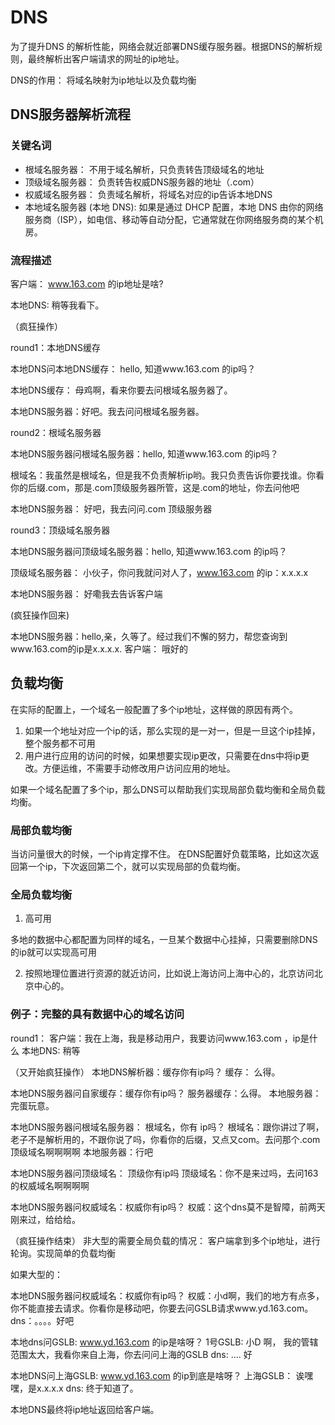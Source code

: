 # DNS

为了提升DNS 的解析性能，网络会就近部署DNS缓存服务器。根据DNS的解析规则，最终解析出客户端请求的网址的ip地址。

DNS的作用： 将域名映射为ip地址以及负载均衡

## DNS服务器解析流程

### 关键名词

* 根域名服务器： 不用于域名解析，只负责转告顶级域名的地址
* 顶级域名服务器： 负责转告权威DNS服务器的地址（.com）
* 权威域名服务器： 负责域名解析，将域名对应的ip告诉本地DNS
* 本地域名服务器 (本地 DNS): 如果是通过 DHCP 配置，本地 DNS 由你的网络服务商（ISP），如电信、移动等自动分配，它通常就在你网络服务商的某个机房。

### 流程描述

客户端： www.163.com 的ip地址是啥?

本地DNS: 稍等我看下。

（疯狂操作）

round1：本地DNS缓存

本地DNS问本地DNS缓存： hello, 知道www.163.com 的ip吗？

本地DNS缓存： 母鸡啊，看来你要去问根域名服务器了。

本地DNS服务器：好吧。我去问问根域名服务器。

round2：根域名服务器

本地DNS服务器问根域名服务器：hello, 知道www.163.com 的ip吗？

根域名：我虽然是根域名，但是我不负责解析ip哟。我只负责告诉你要找谁。你看你的后缀.com，那是.com顶级服务器所管，这是.com的地址，你去问他吧

本地DNS服务器： 好吧，我去问问.com 顶级服务器

round3：顶级域名服务器

本地DNS服务器问顶级域名服务器：hello, 知道www.163.com 的ip吗？

顶级域名服务器： 小伙子，你问我就问对人了，www.163.com 的ip：x.x.x.x

本地DNS服务器： 好嘞我去告诉客户端

(疯狂操作回来)

本地DNS服务器：hello,亲，久等了。经过我们不懈的努力，帮您查询到www.163.com的ip是x.x.x.x.
客户端： 哦好的 

## 负载均衡

在实际的配置上，一个域名一般配置了多个ip地址，这样做的原因有两个。
1. 如果一个地址对应一个ip的话，那么实现的是一对一，但是一旦这个ip挂掉，整个服务都不可用
2. 用户进行应用的访问的时候，如果想要实现ip更改，只需要在dns中将ip更改。方便运维，不需要手动修改用户访问应用的地址。

如果一个域名配置了多个ip，那么DNS可以帮助我们实现局部负载均衡和全局负载均衡。

### 局部负载均衡

当访问量很大的时候，一个ip肯定撑不住。 在DNS配置好负载策略，比如这次返回第一个ip，下次返回第二个，就可以实现局部的负载均衡。

### 全局负载均衡

1. 高可用

多地的数据中心都配置为同样的域名，一旦某个数据中心挂掉，只需要删除DNS的ip就可以实现高可用

2. 按照地理位置进行资源的就近访问，比如说上海访问上海中心的，北京访问北京中心的。


### 例子：完整的具有数据中心的域名访问

round1：
客户端：我在上海，我是移动用户，我要访问www.163.com ，ip是什么
本地DNS: 稍等

（又开始疯狂操作）
本地DNS解析器：缓存你有ip吗？
缓存： 么得。

本地DNS服务器问自家缓存：缓存你有ip吗？
服务器缓存：么得。
本地服务器：完蛋玩意。

本地DNS服务器问根域名服务器： 根域名，你有 ip吗？
根域名：跟你讲过了啊，老子不是解析用的，不跟你说了吗，你看你的后缀，又点又com。去问那个.com顶级域名啊啊啊啊
本地服务器：行吧


本地DNS服务器问顶级域名： 顶级你有ip吗
顶级域名：你不是来过吗，去问163的权威域名啊啊啊啊

本地DNS服务器问权威域名：权威你有ip吗？
权威：这个dns莫不是智障，前两天刚来过，给给给。

（疯狂操作结束）
非大型的需要全局负载的情况：
客户端拿到多个ip地址，进行轮询。实现简单的负载均衡

如果大型的：

本地DNS服务器问权威域名：权威你有ip吗？
权威：小d啊，我们的地方有点多，你不能直接去请求。你看你是移动吧，你要去问GSLB请求www.yd.163.com。
dns：。。。。好吧

本地dns问GSLB: www.yd.163.com 的ip是啥呀？
1号GSLB: 小D 啊， 我的管辖范围太大，我看你来自上海，你去问问上海的GSLB
dns: .... 好

本地DNS问上海GSLB:  www.yd.163.com 的ip到底是啥呀？
上海GSLB： 诶嘿嘿，是x.x.x.x
dns: 终于知道了。


本地DNS最终将ip地址返回给客户端。


